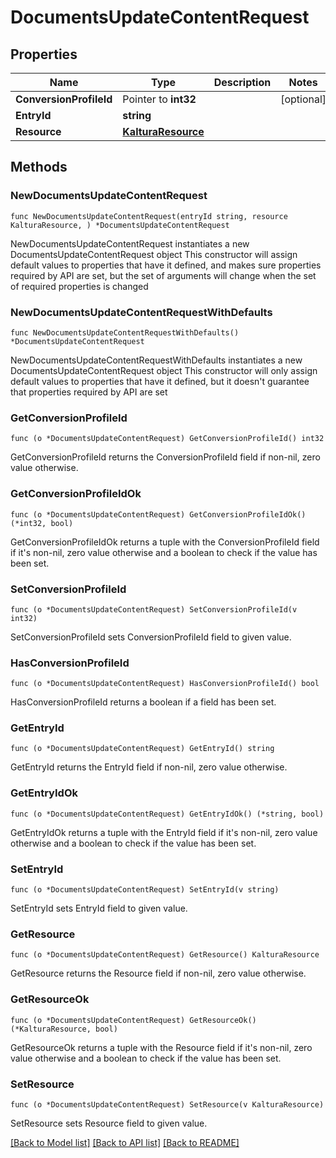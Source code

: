 # DocumentsUpdateContentRequest

## Properties

Name | Type | Description | Notes
------------ | ------------- | ------------- | -------------
**ConversionProfileId** | Pointer to **int32** |  | [optional] 
**EntryId** | **string** |  | 
**Resource** | [**KalturaResource**](KalturaResource.md) |  | 

## Methods

### NewDocumentsUpdateContentRequest

`func NewDocumentsUpdateContentRequest(entryId string, resource KalturaResource, ) *DocumentsUpdateContentRequest`

NewDocumentsUpdateContentRequest instantiates a new DocumentsUpdateContentRequest object
This constructor will assign default values to properties that have it defined,
and makes sure properties required by API are set, but the set of arguments
will change when the set of required properties is changed

### NewDocumentsUpdateContentRequestWithDefaults

`func NewDocumentsUpdateContentRequestWithDefaults() *DocumentsUpdateContentRequest`

NewDocumentsUpdateContentRequestWithDefaults instantiates a new DocumentsUpdateContentRequest object
This constructor will only assign default values to properties that have it defined,
but it doesn't guarantee that properties required by API are set

### GetConversionProfileId

`func (o *DocumentsUpdateContentRequest) GetConversionProfileId() int32`

GetConversionProfileId returns the ConversionProfileId field if non-nil, zero value otherwise.

### GetConversionProfileIdOk

`func (o *DocumentsUpdateContentRequest) GetConversionProfileIdOk() (*int32, bool)`

GetConversionProfileIdOk returns a tuple with the ConversionProfileId field if it's non-nil, zero value otherwise
and a boolean to check if the value has been set.

### SetConversionProfileId

`func (o *DocumentsUpdateContentRequest) SetConversionProfileId(v int32)`

SetConversionProfileId sets ConversionProfileId field to given value.

### HasConversionProfileId

`func (o *DocumentsUpdateContentRequest) HasConversionProfileId() bool`

HasConversionProfileId returns a boolean if a field has been set.

### GetEntryId

`func (o *DocumentsUpdateContentRequest) GetEntryId() string`

GetEntryId returns the EntryId field if non-nil, zero value otherwise.

### GetEntryIdOk

`func (o *DocumentsUpdateContentRequest) GetEntryIdOk() (*string, bool)`

GetEntryIdOk returns a tuple with the EntryId field if it's non-nil, zero value otherwise
and a boolean to check if the value has been set.

### SetEntryId

`func (o *DocumentsUpdateContentRequest) SetEntryId(v string)`

SetEntryId sets EntryId field to given value.


### GetResource

`func (o *DocumentsUpdateContentRequest) GetResource() KalturaResource`

GetResource returns the Resource field if non-nil, zero value otherwise.

### GetResourceOk

`func (o *DocumentsUpdateContentRequest) GetResourceOk() (*KalturaResource, bool)`

GetResourceOk returns a tuple with the Resource field if it's non-nil, zero value otherwise
and a boolean to check if the value has been set.

### SetResource

`func (o *DocumentsUpdateContentRequest) SetResource(v KalturaResource)`

SetResource sets Resource field to given value.



[[Back to Model list]](../README.md#documentation-for-models) [[Back to API list]](../README.md#documentation-for-api-endpoints) [[Back to README]](../README.md)


